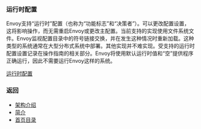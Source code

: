 ### 运行时配置

Envoy支持“运行时”配置（也称为“功能标志”和“决策者”）。可以更改配置设置，这将影响操作，而无需重启Envoy或更改主配置。当前支持的实现使用文件系统文件。Envoy监视配置目录中的符号链接交换，并在发生这种情况时重新加载。这种类型的系统通常在大型分布式系统中部署。其他实现并不难实现。受支持的运行时配置设置记录在操作指南的相关部分。Envoy将使用默认运行时值和“空”提供程序正确运行，因此不需要运行Envoy这样的系统。

[运行时配置](../../Configurationreference/Runtime.md)

### 返回
- [架构介绍](../Architectureoverview.md)
- [简介](../../Introduction.md)
- [首页目录](../../README.md)
